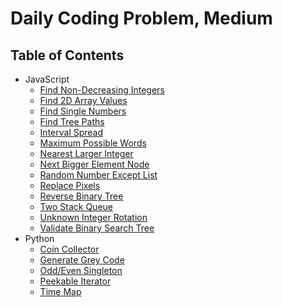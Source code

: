 # Daily Coding Problem, Medium

## Table of Contents

-   JavaScript
    -   [Find Non-Decreasing Integers](find-non-decreasing-integers)
    -   [Find 2D Array Values](find-2d-array-values)
    -   [Find Single Numbers](find-single-numbers)
    -   [Find Tree Paths](find-tree-paths)
    -   [Interval Spread](interval-spread)
    -   [Maximum Possible Words](maximum-possible-words)
    -   [Nearest Larger Integer](nearest-larger-integer)
    -   [Next Bigger Element Node](next-bigger-element-node)
    -   [Random Number Except List](random-number-except-list)
    -   [Replace Pixels](replace-pixels)
    -   [Reverse Binary Tree](reverse-binary-tree)
    -   [Two Stack Queue](two-stack-queue)
    -   [Unknown Integer Rotation](unknown-integer-rotation)
    -   [Validate Binary Search Tree](validate-binary-search-tree)
-   Python
    -   [Coin Collector](coin-collector)
    -   [Generate Grey Code](generate-grey-code)
    -   [Odd/Even Singleton](odd-even-singleton)
    -   [Peekable Iterator](peekable-iterator)
    -   [Time Map](time-map)
